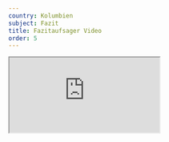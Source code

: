 ```yaml
---
country: Kolumbien
subject: Fazit
title: Fazitaufsager Video
order: 5
---
```

<div class="media-wrapper">
    <div class="video">
        <iframe src="https://www.youtube.com/embed/u4ONV6XTHkk?ecver=1"  allowfullscreen></iframe>
    </div>
</div>
